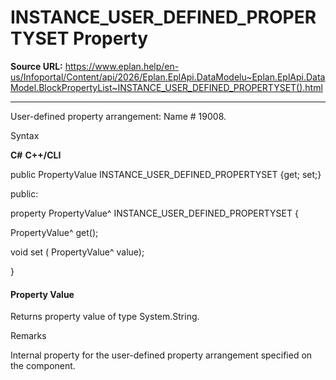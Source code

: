 # INSTANCE_USER_DEFINED_PROPERTYSET Property

**Source URL:** https://www.eplan.help/en-us/Infoportal/Content/api/2026/Eplan.EplApi.DataModelu~Eplan.EplApi.DataModel.BlockPropertyList~INSTANCE_USER_DEFINED_PROPERTYSET().html

---

User-defined property arrangement: Name # 19008.

Syntax

**C#**
**C++/CLI**


public PropertyValue INSTANCE_USER_DEFINED_PROPERTYSET {get; set;}

public:

property PropertyValue^ INSTANCE_USER_DEFINED_PROPERTYSET {

   PropertyValue^ get();

   void set (    PropertyValue^ value);

}


#### Property Value

Returns property value of type System.String.

Remarks

Internal property for the user-defined property arrangement specified on the component.
